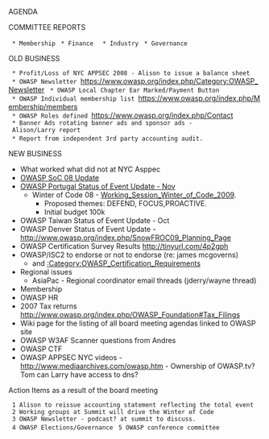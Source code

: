 AGENDA

COMMITTEE REPORTS

` * Membership`
` * Finance `
` * Industry`
` * Governance`

OLD BUSINESS

` * Profit/Loss of NYC APPSEC 2008 - Alison to issue a balance sheet`
` * OWASP Newsletter `<https://www.owasp.org/index.php/Category:OWASP_Newsletter>
` * OWASP Local Chapter Ear Marked/Payment Button`
` * OWASP Individual membership list `<https://www.owasp.org/index.php/Membership/members>
` * OWASP Roles defined `<https://www.owasp.org/index.php/Contact>
` * Banner Ads rotating banner ads and sponsor ads - Alison/Larry report`
` * Report from independent 3rd party accounting audit.`
` `

NEW BUSINESS

  - What worked what did not at NYC Asppec
  - [OWASP SoC 08 Update](OWASP_SpoC_08_Update "wikilink")
  - [OWASP Portugal Status of Event Update -
    Nov](OWASP_Portugal_Status_of_Event_Update_-_Nov "wikilink")
      - Winter of Code 08 -
        [Working_Session_Winter_of_Code_2009](Working_Session_Winter_of_Code_2009 "wikilink").
          - Proposed themes: DEFEND, FOCUS,PROACTIVE.
          - Initial budget 100k
  - OWASP Taiwan Status of Event Update - Oct
  - OWASP Denver Status of Event Update -
    <http://www.owasp.org/index.php/SnowFROC09_Planning_Page>
  - OWASP Certification Survey Results <http://tinyurl.com/4p2gph>
  - OWASP/ISC2 to endorse or not to endorse (re: james mcgoverns)
      - and
        [:Category:OWASP_Certification_Requirements](:Category:OWASP_Certification_Requirements "wikilink")
  - Regional issues
      - AsiaPac - Regional coordinator email threads (jderry/wayne
        thread)
  - Membership
  - OWASP HR
  - 2007 Tax returns
    <http://www.owasp.org/index.php/OWASP_Foundation#Tax_Filings>
  - Wiki page for the listing of all board meeting agendas linked to
    OWASP site
  - OWASP W3AF Scanner questions from Andres
  - OWASP CTF
  - OWASP APPSEC NYC videos - <http://www.mediaarchives.com/owasp.htm> -
    Ownership of OWASP.tv? Tom can Larry have access to dns?

Action Items as a result of the board meeting

` 1 Alison to reissue accounting statement reflecting the total event`
` 2 Working groups at Summit will drive the Winter of Code`
` 3 OWASP Newsletter - podcast? at summit to discuss.`
` 4 OWASP Elections/Governance`
` 5 OWASP conference committee`